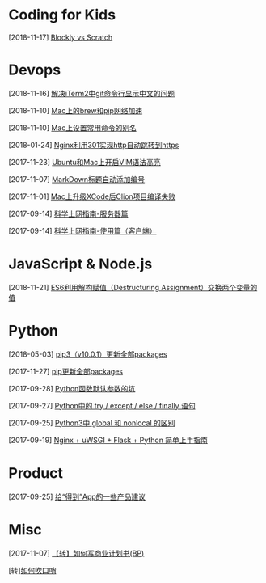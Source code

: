 # Coding for Kids

[2018-11-17] [Blockly vs Scratch](coding4kids/blockly-vs-scratch.md)

<!-- [] [Evan's eBank](coding4kids/evans-ebank.md) -->

<!-- todo list
[todo] [计算机基础知识（硬件篇）](coding4kids/computer-basis-hardware.md)
[todo] [计算机基础知识（软件篇）](coding4kids/computer-basis-software.md)
[todo] [Coding with Blocks](coding4kids/coding-with-blocks.md)
[todo] [Learn Python - Basis (1-10)](coding4kids/python-basis-series.md)
[todo] [Learn Python - Solve Your Math Problem (1-10)](coding4kids/python-math-problem.md)
[todo] [Learn C/C++ - Basis (1-10)](coding4kids/cpp-basis-series.md)
-->

# Devops

[2018-11-16] [解决iTerm2中git命令行显示中文的问题](devops/iterm2/iterm2-set-locale.md)

[2018-11-10] [Mac上的brew和pip网络加速](devops/mac-network-speedup.md)

[2018-11-10] [Mac上设置常用命令的别名](devops/mac-set-alias.md)

[2018-01-24] [Nginx利用301实现http自动跳转到https](devops/nginx-301-http-https.md)

[2017-11-23] [Ubuntu和Mac上开启VIM语法高亮](devops/vim-syntax-highlight.md)

[2017-11-07] [MarkDown标题自动添加编号](misc/markdown-auto-number-title.md)

[2017-11-01] [Mac上升级XCode后Clion项目编译失败](devops/clion-compile-error-on-mac.md)

[2017-09-14] [科学上网指南-服务器篇](shadowsocks/shadowsocks-server.md)

[2017-09-14] [科学上网指南-使用篇（客户端）](shadowsocks/shadowsocks-client.md)

# JavaScript & Node.js

[2018-11-21] [ES6利用解构赋值（Destructuring Assignment）交换两个变量的值](devops/javascript/swap-variables-in-es6.md)

# Python

[2018-05-03] [pip3（v10.0.1）更新全部packages](devops/python/pip3-upgrade-all.md)

[2017-11-27] [pip更新全部packages](devops/python/pip-upgrade-all.md)

[2017-09-28] [Python函数默认参数的坑](devops/python/function-default-argument.md)

[2017-09-27] [Python中的 try / except / else / finally 语句](devops/python/try-except-else-finally.md)

[2017-09-25] [Python3中 global 和 nonlocal 的区别](devops/python/global-nonlocal.md)

[2017-09-19] [Nginx + uWSGI + Flask + Python 简单上手指南](devops/python/nginx-uwsgi-flask-python.md)

# Product

[2017-09-25] [给“得到”App的一些产品建议](product/advice-for-dedao-app.md)

# Misc

[2017-11-07] [【转】如何写商业计划书(BP)](misc/how-to-write-bp.md)

[转][如何吹口哨](misc/how-to-whistle.md)

<!-- todo list
[w3school](html/w3school.html)
[一个纯软件开发者的硬件之路](product/software-to-hardware.md)
[2018年阅读清单](education/books-read-in-2018.md)
[适合小团队的产品管理和研发流程]()
[几款背单词App的比较](education/vocabulary-apps.md)
[Python学习笔记 系列]()
[程序员眼中的Scratch]()
[程序员家长如何教小朋友用Scratch学编程]()
[中国诗词大会抢答模式的策略分析]()
[最近2年的工作总结]()
[教育产品设计中的游戏化思路](product/gamification-on-education.md)
[App账号体系设计和注册登录流程](product/app-account-register-login.md)
-->
